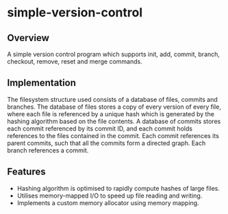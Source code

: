 # simple-version-control

## Overview
A simple version control program which supports init, add, commit, branch, checkout, remove, reset and merge commands.

## Implementation
The filesystem structure used consists of a database of files, commits and branches. The database of files stores a copy of every version of every file, where each file is referenced by a unique hash which is generated by the hashing algorithm based on the file contents. A database of commits stores each commit referenced by its commit ID, and each commit holds references to the files contained in the commit. Each commit references its parent commits, such that all the commits form a directed graph. Each branch references a commit.

## Features
* Hashing algorithm is optimised to rapidly compute hashes of large files.
* Utilises memory-mapped I/O to speed up file reading and writing.
* Implements a custom memory allocator using memory mapping.
